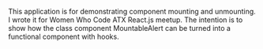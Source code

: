This application is for demonstrating component mounting and unmounting. I wrote it for Women Who Code ATX React.js meetup. The intention is to show how the class component MountableAlert can be turned into a functional component with hooks.